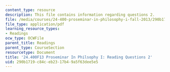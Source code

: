 ```yaml
---
content_type: resource
description: This file contains information regarding questions 2.
file: /media/courses/24-400-proseminar-in-philosophy-i-fall-2013/290b1719c84ceb2317b49a5f63dee5e5_MIT24_400F13_Questions2.pdf
file_type: application/pdf
learning_resource_types:
- Readings
ocw_type: OCWFile
parent_title: Readings
parent_type: CourseSection
resourcetype: Document
title: '24.400F13 Proseminar In Philsophy I: Reading Questions 2'
uid: 290b1719-c84c-eb23-17b4-9a5f63dee5e5
---
```

